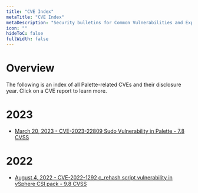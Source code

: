 ```yaml
---
title: "CVE Index"
metaTitle: "CVE Index"
metaDescription: "Security bulletins for Common Vulnerabilities and Exposures (CVEs) related to Palette"
icon: ""
hideToC: false
fullWidth: false
---
```

# Overview

The following is an index of all Palette-related CVEs and their disclosure year. Click on a CVE report to learn more.

# 2023

- [March 20, 2023 - CVE-2023-22809 Sudo Vulnerability in Palette - 7.8 CVSS](/security/security-bulletins/cve-reports#march20,2023-cve-2023-22809sudovulnerabilityinpalette-7.8cvss)


# 2022

- [August 4, 2022 - CVE-2022-1292 c_rehash script vulnerability in vSphere CSI pack - 9.8 CVSS](/security/security-bulletins/cve-reports#august4,2022-cve-2022-1292c_rehashscriptvulnerabilityinvspherecsipack-9.8cvss)


<br />